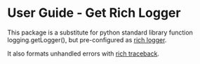 # User Guide - Get Rich Logger

This package is a substitute for python standard library function logging.getLogger(), but pre-configured as [rich logger](https://rich.readthedocs.io/en/stable/logging.html).

It also formats unhandled errors with [rich traceback](https://rich.readthedocs.io/en/stable/traceback.html).
